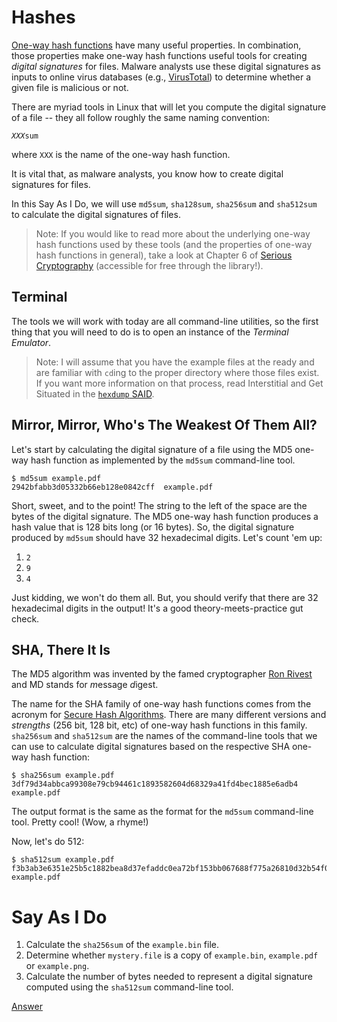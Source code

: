 # Hashes

[One-way hash functions](https://en.wikipedia.org/wiki/Cryptographic_hash_function) have many useful properties. In combination, those properties make one-way hash functions useful tools for creating *digital signatures* for files. Malware analysts use these digital signatures as inputs to online virus databases (e.g., [VirusTotal](https://www.virustotal.com/)) to determine whether a given file is malicious or not. 

There are myriad tools in Linux that will let you compute the digital signature of a file -- they all follow roughly the same naming convention:

*`XXX`*`sum`

where `XXX` is the name of the one-way hash function.

It is vital that, as malware analysts, you know how to create digital signatures for files.

In this Say As I Do, we will use `md5sum`, `sha128sum`, `sha256sum` and `sha512sum` to calculate the digital signatures of files.

> Note: If you would like to read more about the underlying one-way hash functions used by these tools (and the properties of one-way hash functions in general), take a look at Chapter 6 of [Serious Cryptography](https://learning.oreilly.com/library/view/serious-cryptography/9781492067511/) (accessible for free through the library!).

## Terminal

The tools we will work with today are all command-line utilities, so the first thing that you will need to do is to open an instance of the *Terminal Emulator*. 

> Note: I will assume that you have the example files at the ready and are familiar with `cd`ing to the proper directory where those files exist. If you want more information on that process, read Interstitial and Get Situated in the [`hexdump` SAID](./hexdump.md).

## Mirror, Mirror, Who's The Weakest Of Them All?

Let's start by calculating the digital signature of a file using the MD5 one-way hash function as implemented by the `md5sum` command-line tool. 

```console
$ md5sum example.pdf
2942bfabb3d05332b66eb128e0842cff  example.pdf 
```

Short, sweet, and to the point! The string to the left of the space are the bytes of the digital signature. The MD5 one-way hash function produces a hash value that is 128 bits long (or 16 bytes). So, the digital signature produced by `md5sum` should have 32 hexadecimal digits. Let's count 'em up:

1. `2`
2. `9`
3. `4`

Just kidding, we won't do them all. But, you should verify that there are 32 hexadecimal digits in the output! It's a good theory-meets-practice gut check.

## SHA, There It Is

The MD5 algorithm was invented by the famed cryptographer [Ron Rivest](https://en.wikipedia.org/wiki/Ron_Rivest) and MD stands for *m*essage *d*igest. 

The name for the SHA family of one-way hash functions comes from the acronym for [Secure Hash Algorithms](https://en.wikipedia.org/wiki/Secure_Hash_Algorithms). There are many different versions and *strengths* (256 bit, 128 bit, etc) of one-way hash functions in this family. `sha256sum` and `sha512sum` are the names of the command-line tools that we can use to calculate digital signatures based on the respective SHA one-way hash function:

```console
$ sha256sum example.pdf
3df79d34abbca99308e79cb94461c1893582604d68329a41fd4bec1885e6adb4  example.pdf
```

The output format is the same as the format for the `md5sum` command-line tool. Pretty cool! (Wow, a rhyme!)

Now, let's do 512:

```console
$ sha512sum example.pdf
f3b3ab3e6351e25b5c1882bea8d37efaddc0ea72bf153bb067688f775a26810d32b54f014bf1cebc7fe93042d85b18b5b453e322d154bc55d5cc2754b0dfb4b2  example.pdf
```

# Say As I Do

1. Calculate the `sha256sum` of the `example.bin` file.
1. Determine whether `mystery.file` is a copy of `example.bin`, `example.pdf` or `example.png`.
1. Calculate the number of bytes needed to represent a digital signature computed using the `sha512sum` command-line tool.

[Answer](./hashes-ans.md)